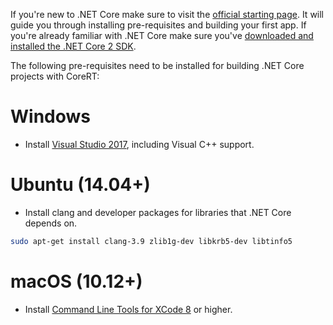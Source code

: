If you're new to .NET Core make sure to visit the [official starting page](http://dotnet.github.io). It will guide you through installing pre-requisites and building your first app.
If you're already familiar with .NET Core make sure you've [downloaded and installed the .NET Core 2 SDK](https://www.microsoft.com/net/download/core).

The following pre-requisites need to be installed for building .NET Core projects with CoreRT:

# Windows

* Install [Visual Studio 2017](https://www.visualstudio.com/en-us/products/visual-studio-community-vs.aspx), including Visual C++ support.

# Ubuntu (14.04+)

* Install clang and developer packages for libraries that .NET Core depends on.

```sh
sudo apt-get install clang-3.9 zlib1g-dev libkrb5-dev libtinfo5
```

# macOS (10.12+)

* Install [Command Line Tools for XCode 8](https://developer.apple.com/xcode/download/) or higher.
